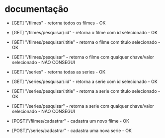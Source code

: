 # documentação

- [GET] "/filmes" - retorna todos os filmes - OK

- [GET] "/filmes/pesquisar/:id" - retorna o filme com id selecionado - OK

- [GET] "/filmes/pesquisar/:title" - retorna o filme com titulo selecionado - OK

- [GET] "/filmes/pesquisar" - retorna o filme com qualquer chave/valor selecionado - NÃO CONSEGUI

- [GET] "/series" - retorna todas as series - OK

- [GET] "/series/pesquisar/:id" - retorna a serie com id selecionado - OK

- [GET] "/series/pesquisar/:title" - retorna a serie com titulo selecionado - OK

- [GET] "/series/pesquisar" - retorna a serie com qualquer chave/valor selecionado - NÃO CONSEGUI

- [POST]"/filmes/cadastrar" - cadastra um novo filme - OK

- [POST]"/series/cadastrar" - cadastra uma nova serie - OK